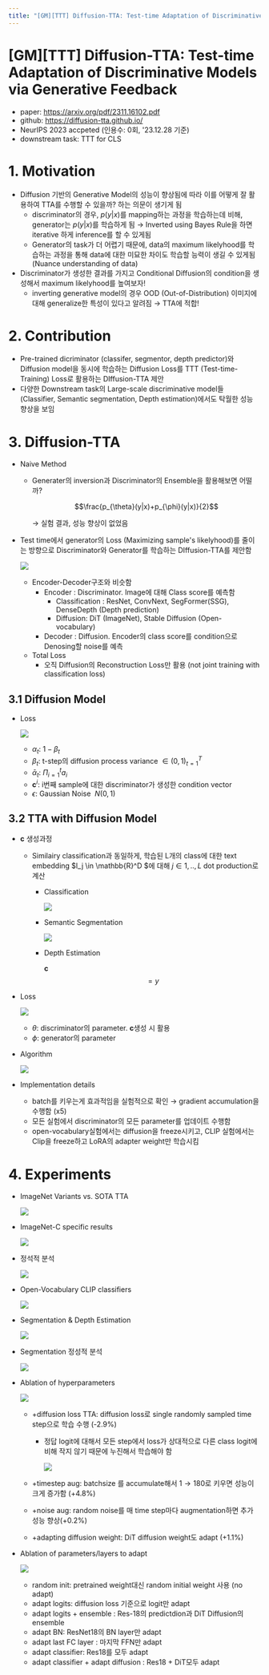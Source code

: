 ```yaml
---
title: "[GM][TTT] Diffusion-TTA: Test-time Adaptation of Discriminative Models via Generative Feedback"
---
```

# [GM][TTT] Diffusion-TTA: Test-time Adaptation of Discriminative Models via Generative Feedback

- paper: https://arxiv.org/pdf/2311.16102.pdf
- github: https://diffusion-tta.github.io/
- NeurIPS 2023 accpeted (인용수: 0회, '23.12.28 기준)
- downstream task: TTT for CLS

# 1. Motivation

- Diffusion 기반의 Generative Model의 성능이 향상됨에 따라 이를 어떻게 잘 활용하여 TTA를 수행할 수 있을까? 하는 의문이 생기게 됨
  - discriminator의 경우, $p(y$|$x$)를 mapping하는 과정을 학습하는데 비해, generator는 $p(y$|$x$)를 학습하게 됨 $\to$ Inverted using Bayes Rule을 하면 iterative 하게 inference를 할 수 있게됨
  - Generator의 task가 더 어렵기 때문에, data의 maximum likelyhood를 학습하는 과정을 통해 data에 대한 미묘한 차이도 학습할 능력이 생길 수 있게됨 (Nuance understanding of data)
- Discriminator가 생성한 결과를 가지고 Conditional Diffusion의 condition을 생성해서 maximum likelyhood를 높여보자!
  - inverting generative model의 경우 OOD (Out-of-Distribution) 이미지에 대해 generalize한 특성이 있다고 알려짐 $\to$ TTA에 적합!

# 2. Contribution

- Pre-trained dicriminator (classifer, segmentor, depth predictor)와 Diffusion model을 동시에 학습하는 Diffusion Loss를 TTT (Test-time-Training) Loss로 활용하는 DIffusion-TTA 제안
- 다양한 Downstream task의 Large-scale discriminative model들 (Classifier, Semantic segmentation, Depth estimation)에서도 탁월한 성능 향상을 보임

# 3. Diffusion-TTA

- Naive Method

  - Generater의 inversion과 Discriminator의 Ensemble을 활용해보면 어떨까? 

    $$\frac{p_{\theta}(y|x)+p_{\phi}(y|x)}{2}$$

    $\to$ 실험 결과, 성능 향상이 없었음

- Test time에서 generator의 Loss (Maximizing sample's likelyhood)를 줄이는 방향으로 Discriminator와 Generator를 학습하는 DIffusion-TTA를 제안함

  ![](../images/2023-12-28/image-20231228162508315.png)

  - Encoder-Decoder구조와 비슷함 
    - Encoder : Discriminator. Image에 대해 Class score를 예측함
      - Classification : ResNet, ConvNext, SegFormer(SSG), DenseDepth (Depth prediction)
      - Diffusion: DiT (ImageNet), Stable Diffusion (Open-vocabulary)
    - Decoder : Diffusion. Encoder의 class score를 condition으로 Denosing할 noise를 예측
  - Total Loss
    - 오직 Diffusion의 Reconstruction Loss만 활용 (not joint training with classification loss)

## 3.1 Diffusion Model

- Loss

  ![](../images/2023-12-28/image-20231228163019338.png)

  - $\alpha_t$: $1-\beta_t$
  - $\beta_t$: t-step의 diffusion process variance $\in (0,1)^{T}_{t=1}$
  - $\bar{\alpha}_t$: $\Pi_{i=1}^ta_i$
  - **c**$^i$: i번째 sample에 대한 discriminator가 생성한 condition vector
  - $\epsilon$: Gaussian Noise $~N(0,1)$

  

## 3.2 TTA with Diffusion Model

- **c** 생성과정

  - Similairy classification과 동일하게, 학습된 L개의 class에 대한 text embedding $l_j \in \mathbb{R}^D $에 대해 $j \in {1,..,L}$  dot production로 계산

    - Classification

      ![](../images/2023-12-28/image-20231228163620525.png)

    - Semantic Segmentation

      ![](../images/2023-12-28/image-20231228163541641.png)

    - Depth Estimation

      **c**$$=y$$

- Loss

  ![](../images/2023-12-28/image-20231228163751974.png)

  - $\theta$: discriminator의 parameter. **c**생성 시 활용
  - $\phi$: generator의 parameter

- Algorithm

  ![](../images/2023-12-28/image-20231228163737840.png)

- Implementation details

  - batch를 키우는게 효과적임을 실험적으로 확인 $\to$ gradient accumulation을 수행함 (x5)
  - 모든 실험에서 discriminator의 모든 parameter를 업데이트 수행함
  - open-vocabulary실험에서는 diffusion을 freeze시키고, CLIP 실험에서는 Clip을 freeze하고 LoRA의 adapter weight만 학습시킴

# 4. Experiments

- ImageNet Variants vs. SOTA TTA

  ![](../images/2023-12-28/%EC%8A%A4%ED%81%AC%EB%A6%B0%EC%83%B7%202023-12-28%2021-34-39.png)

- ImageNet-C specific results

  ![](../images/2023-12-28/%EC%8A%A4%ED%81%AC%EB%A6%B0%EC%83%B7%202023-12-28%2021-35-15.png)

- 정석적 분석

  ![](../images/2023-12-28/%EC%8A%A4%ED%81%AC%EB%A6%B0%EC%83%B7%202023-12-28%2021-46-39.png)

- Open-Vocabulary CLIP classifiers

  ![](../images/2023-12-28/%EC%8A%A4%ED%81%AC%EB%A6%B0%EC%83%B7%202023-12-28%2021-35-55.png)

- Segmentation & Depth Estimation

  ![](../images/2023-12-28/%EC%8A%A4%ED%81%AC%EB%A6%B0%EC%83%B7%202023-12-28%2021-36-39.png)

- Segmentation 정성적 분석

  ![](../images/2023-12-28/%EC%8A%A4%ED%81%AC%EB%A6%B0%EC%83%B7%202023-12-28%2021-37-06.png)

- Ablation of hyperparameters

  ![](../images/2023-12-28/%EC%8A%A4%ED%81%AC%EB%A6%B0%EC%83%B7%202023-12-28%2021-37-37.png)

  - +diffusion loss TTA: diffusion loss로 single randomly sampled time step으로 학습 수행 (-2.9%)

    - 정답 logit에 대해서 모든 step에서 loss가 상대적으로 다른 class logit에 비해 작지 않기 때문에 누진해서 학습해야 함

      ![](../images/2023-12-28/%EC%8A%A4%ED%81%AC%EB%A6%B0%EC%83%B7%202023-12-28%2021-40-43.png)

  - +timestep aug: batchsize 를 accumulate해서 $1 \to 180$로 키우면 성능이 크게 증가함 (+4.8%)

  - +noise aug: random noise를 매 time step마다 augmentation하면 추가 성능 향상(+0.2%)

  - +adapting diffusion weight: DiT diffusion weight도 adapt (+1.1%)

- Ablation of parameters/layers to adapt

  ![](../images/2023-12-28/%EC%8A%A4%ED%81%AC%EB%A6%B0%EC%83%B7%202023-12-28%2021-43-31.png)

  - random init: pretrained weight대신 random initial weight 사용 (no adapt)
  - adapt logits: diffusion loss 기준으로 logit만 adapt
  - adapt logits + ensemble : Res-18의 predictdion과 DiT Diffusion의 ensemble
  - adapt BN: ResNet18의 BN layer만 adapt
  - adapt last FC layer : 마지막 FFN만 adapt
  - adapt classifier: Res18를 모두 adapt
  - adapt classifier + adapt diffusion : Res18 + DiT모두 adapt
